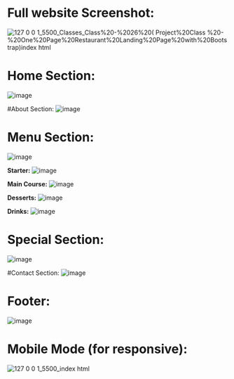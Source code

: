 # Full website Screenshot:
![127 0 0 1_5500_Classes_Class%20-%2026%20( Project%20Class %20-%20One%20Page%20Restaurant%20Landing%20Page%20with%20Bootstrap)_index html_](https://github.com/user-attachments/assets/eb99c3b7-4481-4326-ba4b-b26c0212ae30)



# Home Section:
![image](https://github.com/user-attachments/assets/f2b283cb-638e-400e-bd89-e9984d13f143)

#About Section:
![image](https://github.com/user-attachments/assets/2f801319-1d30-42f5-8f76-d31a14f02bb3)


# Menu Section:
![image](https://github.com/user-attachments/assets/723d94f7-a981-46b7-b7a1-338bc92e2e21)

**Starter:**
![image](https://github.com/user-attachments/assets/d20d3825-9595-4af3-a90d-dfe48ec5eb41)

**Main Course:**
![image](https://github.com/user-attachments/assets/fa49e479-7df0-4765-adaa-dfc3ed63ffd2)

**Desserts:**
![image](https://github.com/user-attachments/assets/2c953bd1-86ea-4328-a330-6658faf0a6aa)

**Drinks:**
![image](https://github.com/user-attachments/assets/429db9a8-cb50-4cc5-8bc6-da879fdb9e89)

# Special Section:
![image](https://github.com/user-attachments/assets/947e8230-913b-4f8b-8499-acd945aa3d63)

#Contact Section:
![image](https://github.com/user-attachments/assets/1325c661-da1b-4ff7-b48f-1ab7b6b6e7bf)

# Footer:
![image](https://github.com/user-attachments/assets/f1bc2ae3-49fc-4dbd-ae9b-2c8c4ab97858)

# Mobile Mode (for responsive):
![127 0 0 1_5500_index html](https://github.com/user-attachments/assets/6c84f893-420e-49c8-a581-02598b4b9219)










